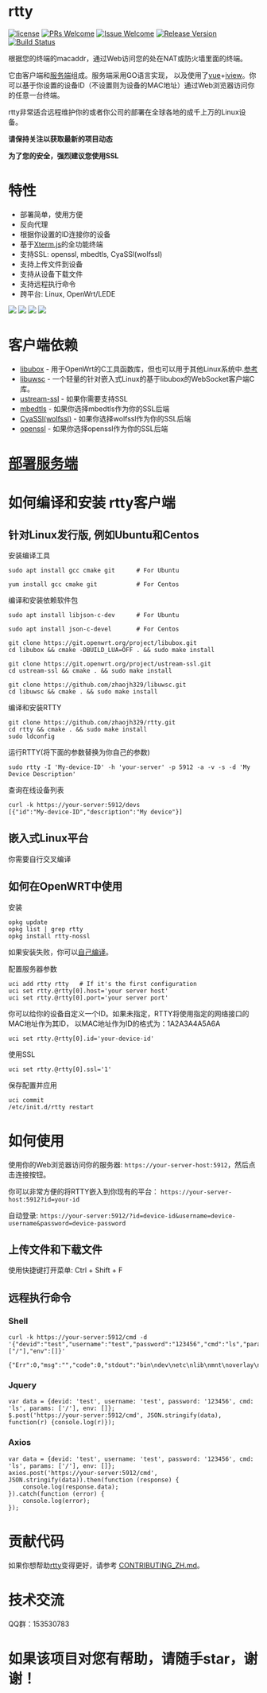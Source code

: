 # rtty

[1]: https://img.shields.io/badge/license-LGPL2-brightgreen.svg?style=plastic
[2]: /LICENSE
[3]: https://img.shields.io/badge/PRs-welcome-brightgreen.svg?style=plastic
[4]: https://github.com/zhaojh329/rtty/pulls
[5]: https://img.shields.io/badge/Issues-welcome-brightgreen.svg?style=plastic
[6]: https://github.com/zhaojh329/rtty/issues/new
[7]: https://img.shields.io/badge/release-4.1.1-blue.svg?style=plastic
[8]: https://github.com/zhaojh329/rtty/releases
[9]: https://travis-ci.org/zhaojh329/rtty.svg?branch=master
[10]: https://travis-ci.org/zhaojh329/rtty

[![license][1]][2]
[![PRs Welcome][3]][4]
[![Issue Welcome][5]][6]
[![Release Version][7]][8]
[![Build Status][9]][10]

[Xterm.js]: https://github.com/xtermjs/xterm.js
[libubox]: https://git.openwrt.org/?p=project/libubox.git
[libuwsc]: https://github.com/zhaojh329/libuwsc
[ustream-ssl]: https://git.openwrt.org/?p=project/ustream-ssl.git
[openssl]: https://github.com/openssl/openssl
[mbedtls]: https://github.com/ARMmbed/mbedtls
[CyaSSl(wolfssl)]: https://github.com/wolfSSL/wolfssl
[vue]: https://github.com/vuejs/vue
[iview]: https://github.com/iview/iview

根据您的终端的macaddr，通过Web访问您的处在NAT或防火墙里面的终端。

它由客户端和[服务端](https://github.com/zhaojh329/rttys)组成。服务端采用GO语言实现，
以及使用了[vue]+[iview]。你可以基于你设置的设备ID（不设置则为设备的MAC地址）通过Web浏览器访问你的任意一台终端。

rtty非常适合远程维护你的或者你公司的部署在全球各地的成千上万的Linux设备。

**请保持关注以获取最新的项目动态**

**为了您的安全，强烈建议您使用SSL**

# 特性
* 部署简单，使用方便
* 反向代理
* 根据你设置的ID连接你的设备
* 基于[Xterm.js]的全功能终端
* 支持SSL: openssl, mbedtls, CyaSSl(wolfssl)
* 支持上传文件到设备
* 支持从设备下载文件
* 支持远程执行命令
* 跨平台: Linux, OpenWrt/LEDE

![](/rtty.svg)
![](/rtty.gif)
![](/upfile.gif)
![](/downfile.gif)

# 客户端依赖
* [libubox] - 用于OpenWrt的C工具函数库，但也可以用于其他Linux系统中.[参考](https://wiki.openwrt.org/doc/techref/libubox)
* [libuwsc] - 一个轻量的针对嵌入式Linux的基于libubox的WebSocket客户端C库。
* [ustream-ssl] - 如果你需要支持SSL
* [mbedtls] - 如果你选择mbedtls作为你的SSL后端
* [CyaSSl(wolfssl)] - 如果你选择wolfssl作为你的SSL后端
* [openssl] - 如果你选择openssl作为你的SSL后端

# [部署服务端](https://github.com/zhaojh329/rttys/blob/master/README_ZH.md)

# 如何编译和安装 rtty客户端
## 针对Linux发行版, 例如Ubuntu和Centos
安装编译工具

    sudo apt install gcc cmake git      # For Ubuntu

    yum install gcc cmake git           # For Centos

编译和安装依赖软件包

    sudo apt install libjson-c-dev      # For Ubuntu

    sudo apt install json-c-devel       # For Centos

    git clone https://git.openwrt.org/project/libubox.git
    cd libubox && cmake -DBUILD_LUA=OFF . && sudo make install

    git clone https://git.openwrt.org/project/ustream-ssl.git
    cd ustream-ssl && cmake . && sudo make install

    git clone https://github.com/zhaojh329/libuwsc.git
    cd libuwsc && cmake . && sudo make install

编译和安装RTTY
    
    git clone https://github.com/zhaojh329/rtty.git
    cd rtty && cmake . && sudo make install
    sudo ldconfig

运行RTTY(将下面的参数替换为你自己的参数)

    sudo rtty -I 'My-device-ID' -h 'your-server' -p 5912 -a -v -s -d 'My Device Description'

查询在线设备列表

    curl -k https://your-server:5912/devs
    [{"id":"My-device-ID","description":"My device"}]

## 嵌入式Linux平台
你需要自行交叉编译

## 如何在OpenWRT中使用
安装

    opkg update
    opkg list | grep rtty
    opkg install rtty-nossl

如果安装失败，你可以[自己编译](/BUILDOPENWRT_ZH.md)。

配置服务器参数

    uci add rtty rtty   # If it's the first configuration
    uci set rtty.@rtty[0].host='your server host'
    uci set rtty.@rtty[0].port='your server port'

你可以给你的设备自定义一个ID。如果未指定，RTTY将使用指定的网络接口的MAC地址作为其ID，
以MAC地址作为ID的格式为：1A2A3A4A5A6A

    uci set rtty.@rtty[0].id='your-device-id'

使用SSL

    uci set rtty.@rtty[0].ssl='1'

保存配置并应用

    uci commit
    /etc/init.d/rtty restart

# 如何使用
使用你的Web浏览器访问你的服务器: `https://your-server-host:5912`，然后点击连接按钮。

你可以非常方便的将RTTY嵌入到你现有的平台： `https://your-server-host:5912?id=your-id`

自动登录: `https://your-server:5912/?id=device-id&username=device-username&password=device-password`

## 上传文件和下载文件
使用快捷键打开菜单: Ctrl + Shift + F

## 远程执行命令
### Shell

    curl -k https://your-server:5912/cmd -d '{"devid":"test","username":"test","password":"123456","cmd":"ls","params":["/"],"env":[]}'

    {"Err":0,"msg":"","code":0,"stdout":"bin\ndev\netc\nlib\nmnt\noverlay\nproc\nrom\nroot\nsbin\nsys\ntmp\nusr\nvar\nwww\n","stderr":""}

### Jquery

    var data = {devid: 'test', username: 'test', password: '123456', cmd: 'ls', params: ['/'], env: []};
    $.post('https://your-server:5912/cmd', JSON.stringify(data), function(r) {console.log(r)});


### Axios

    var data = {devid: 'test', username: 'test', password: '123456', cmd: 'ls', params: ['/'], env: []};
    axios.post('https://your-server:5912/cmd', JSON.stringify(data)).then(function (response) {
        console.log(response.data);
    }).catch(function (error) {
        console.log(error);
    });

# 贡献代码
如果你想帮助[rtty](https://github.com/zhaojh329/rtty)变得更好，请参考
[CONTRIBUTING_ZH.md](https://github.com/zhaojh329/rtty/blob/master/CONTRIBUTING_ZH.md)。

# 技术交流
QQ群：153530783

# 如果该项目对您有帮助，请随手star，谢谢！
